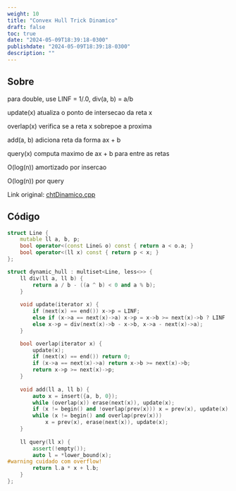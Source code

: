 ```yaml
---
weight: 10
title: "Convex Hull Trick Dinamico"
draft: false
toc: true
date: "2024-05-09T18:39:18-0300"
publishdate: "2024-05-09T18:39:18-0300"
description: ""
---
```


## Sobre
 para double, use LINF = 1/.0, div(a, b) = a/b

 update(x) atualiza o ponto de intersecao da reta x

 overlap(x) verifica se a reta x sobrepoe a proxima

 add(a, b) adiciona reta da forma ax + b

 query(x) computa maximo de ax + b para entre as retas



 O(log(n)) amortizado por insercao

 O(log(n)) por query



Link original: [chtDinamico.cpp](https://github.com/brunomaletta/Biblioteca/tree/master/Codigo/Estruturas/chtDinamico.cpp)

## Código
```cpp
struct Line {
	mutable ll a, b, p;
	bool operator<(const Line& o) const { return a < o.a; }
	bool operator<(ll x) const { return p < x; }
};

struct dynamic_hull : multiset<Line, less<>> {
	ll div(ll a, ll b) { 
		return a / b - ((a ^ b) < 0 and a % b);
	}
	
	void update(iterator x) {
		if (next(x) == end()) x->p = LINF;
		else if (x->a == next(x)->a) x->p = x->b >= next(x)->b ? LINF : -LINF;
		else x->p = div(next(x)->b - x->b, x->a - next(x)->a);
	}

	bool overlap(iterator x) {
		update(x);
		if (next(x) == end()) return 0;
		if (x->a == next(x)->a) return x->b >= next(x)->b;
		return x->p >= next(x)->p;
	}
		
	void add(ll a, ll b) {
		auto x = insert({a, b, 0});
		while (overlap(x)) erase(next(x)), update(x);
		if (x != begin() and !overlap(prev(x))) x = prev(x), update(x);
		while (x != begin() and overlap(prev(x))) 
			x = prev(x), erase(next(x)), update(x);
	}
	
	ll query(ll x) {
		assert(!empty());
		auto l = *lower_bound(x);
#warning cuidado com overflow!
		return l.a * x + l.b;
	}
};
```

